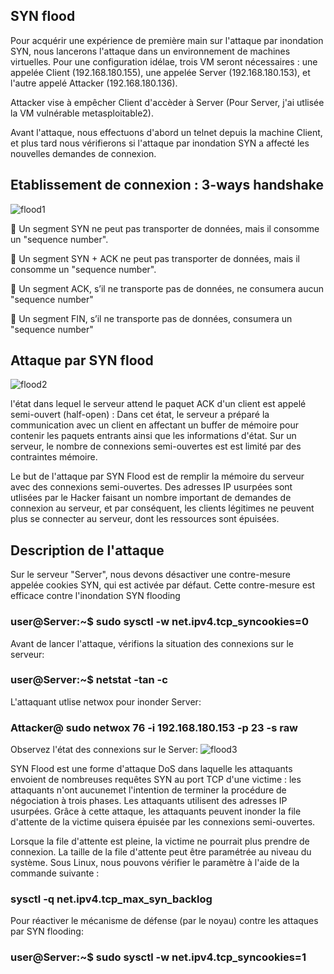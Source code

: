 ## SYN flood
Pour acquérir une expérience de première main sur l'attaque par inondation SYN, nous lancerons l'attaque dans un environnement de machines virtuelles. Pour une configuration idélae, trois VM seront nécessaires :
une appelée Client (192.168.180.155), une appelée Server (192.168.180.153), et l'autre appelé Attacker (192.168.180.136). 

Attacker vise à empêcher Client d'accèder à Server (Pour Server, j'ai utlisée la VM vulnérable metasploitable2).

Avant l'attaque, nous effectuons d'abord un telnet depuis la machine Client, et plus tard nous vérifierons si l'attaque par inondation SYN a affecté les nouvelles demandes de connexion.


## Etablissement de connexion : 3-ways handshake

![flood1](https://github.com/aabda2000/sti3a-security/assets/38082725/f44f0de0-aca0-4285-b6ca-afb559d17efb)

🚩 Un segment SYN ne peut pas transporter de données, mais il consomme un "sequence number".

🚩 Un segment SYN + ACK ne peut pas transporter de données, mais il consomme un "sequence number".

🚩 Un segment ACK, s’il ne transporte pas de données, ne consumera aucun  "sequence number"

🚩 Un segment FIN, s’il ne transporte pas de données, consumera un "sequence number"


## Attaque par SYN flood

![flood2](https://github.com/aabda2000/sti3a-security/assets/38082725/ce691b7e-a8b1-4cb3-8886-01c1ad5862ac)

l'état dans lequel le serveur attend le paquet ACK d'un client est appelé semi-ouvert (half-open) : Dans cet état, le serveur a préparé la communication avec un client en affectant un buffer de mémoire pour contenir les paquets entrants ainsi que les informations d'état. Sur un serveur, le nombre de connexions semi-ouvertes est est limité par des contraintes mémoire.

Le but de l'attaque par SYN Flood est de remplir la mémoire du serveur avec des connexions semi-ouvertes. Des adresses IP usurpées sont utlisées par le Hacker faisant un nombre important de demandes de connexion au serveur, et par conséquent, les clients légitimes ne peuvent plus se connecter au serveur, dont les ressources sont épuisées.

## Description de l'attaque

Sur le serveur "Server", nous devons désactiver une contre-mesure appelée cookies SYN, qui est activée par défaut. Cette contre-mesure est efficace contre l'inondation SYN flooding

### user@Server:~$ sudo sysctl -w net.ipv4.tcp_syncookies=0

Avant de lancer l'attaque, vérifions la situation des connexions sur le serveur:

### user@Server:~$ netstat -tan -c

L'attaquant utlise netwox pour inonder Server:

### Attacker@ sudo netwox 76 -i 192.168.180.153 -p 23 -s raw

Observez l'état des connexions sur le Server:
![flood3](https://github.com/aabda2000/sti3a-security/assets/38082725/b885b8d7-a55f-4d02-9b11-4a976d79f4f2)

SYN Flood est une forme d'attaque DoS dans laquelle les attaquants envoient de nombreuses requêtes SYN au port TCP d'une victime : les attaquants n'ont aucunemet l'intention de terminer la procédure de négociation à trois phases. Les attaquants utilisent des adresses IP usurpées. Grâce à cette attaque, les attaquants peuvent inonder la file d'attente de la victime quisera épuisée par les connexions semi-ouvertes.

Lorsque la file d'attente est pleine, la victime ne pourrait plus prendre de connexion. La taille de la file d'attente peut être paramétrée au niveau du système. Sous Linux, nous pouvons vérifier le paramètre à l'aide de la commande suivante : 

### sysctl -q net.ipv4.tcp_max_syn_backlog

Pour réactiver le mécanisme de défense (par le noyau) contre les attaques par SYN flooding:
### user@Server:~$ sudo sysctl -w net.ipv4.tcp_syncookies=1

